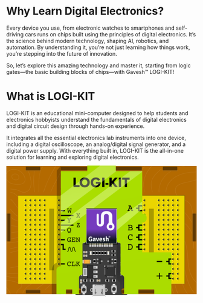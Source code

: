 # Why Learn Digital Electronics?

Every device you use, from electronic watches to smartphones and self-driving cars runs on chips built using the principles of digital electronics. It’s the science behind modern technology, shaping AI, robotics, and automation. By understanding it, you’re not just learning how things work, you’re stepping into the future of innovation.

So, let’s explore this amazing technology and master it, starting from logic gates—the basic building blocks of chips—with Gavesh™ LOGI-KIT!

# What is LOGI-KIT
LOGI-KIT is an educational mini-computer designed to help students and electronics hobbyists understand the fundamentals of digital electronics and digital circuit design through hands-on experience.

It integrates all the essential electronics lab instruments into one device, including a digital oscilloscope, an analog/digital signal generator, and a digital power supply. With everything built in, LOGI-KIT is the all-in-one solution for learning and exploring digital electronics.

![Gavesh LOGI-KIT](./extras/drawing.png)